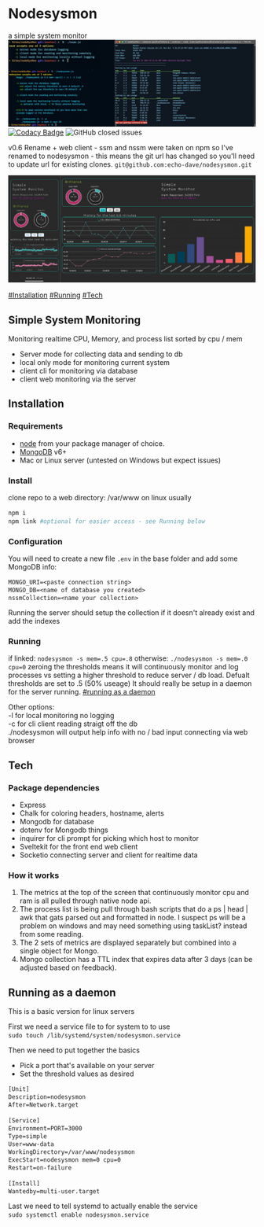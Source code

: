 # Nodesysmon

a simple system monitor
![cli nodesysmon](readme/cliCombined.jpg)
[![Codacy Badge](https://app.codacy.com/project/badge/Grade/7841499643c94833b32b7e366c05c051)](https://app.codacy.com/gh/echo-dave/nodesysmon/dashboard?utm_source=gh&utm_medium=referral&utm_content=&utm_campaign=Badge_grade) ![GitHub closed issues](https://img.shields.io/github/issues-closed-raw/echo-dave/nodesysmon)

v0.6 Rename + web client - ssm and nssm were taken on npm so I've renamed to nodesysmon - this means the git url has changed so you'll need to update url for existing clones. `git@github.com:echo-dave/nodesysmon.git`

![web client nodesysmon](readme/webcombined.jpg)

[#Installation](#installation) [#Running](#running) [#Tech](#tech)

## Simple System Monitoring

Monitoring realtime CPU, Memory, and process list sorted by cpu / mem

- Server mode for collecting data and sending to db
- local only mode for monitoring current system
- client cli for monitoring via database
- client web monitoring via the server

## Installation

### Requirements

- [node](https://nodejs.org/en) from your package manager of choice.
- [MongoDB](http://mongodb.com) v6+
- Mac or Linux server (untested on Windows but expect issues)

### Install

clone repo to a web directory: /var/www on linux usually

```bash
npm i
npm link #optional for easier access - see Running below
```

### Configuration

You will need to create a new file `.env` in the base folder and add some MongoDB info:

```editorconfig
MONGO_URI=<paste connection string>
MONGO_DB=<name of database you created>
nssmCollection=<name your collection>
```

Running the server should setup the collection if it doesn't already exist and add the indexes

### Running

if linked:
`nodesysmon -s mem=.5 cpu=.8`
otherwise:
`./nodesysmon -s mem=.0 cpu=0`
zeroing the thresholds means it will continuously monitor and log processes vs setting a higher threshold to reduce server / db load. Defualt thresholds are set to .5 (50% useage) It should really be setup in a daemon for the server running. [#running as a daemon](#running-as-a-daemon)

Other options:  
 -l for local monitoring no logging  
 -c for cli client reading straigt off the db  
 ./nodesysmon will output help info with no / bad input
connecting via web browser

## Tech

### Package dependencies

- Express
- Chalk for coloring headers, hostname, alerts
- Mongodb for database
- dotenv for Mongodb things
- inquirer for cli prompt for picking which host to monitor
- Sveltekit for the front end web client
- Socketio connecting server and client for realtime data

### How it works

1. The metrics at the top of the screen that continuously monitor cpu and ram is all pulled through native node api.
2. The process list is being pull through bash scripts that do a ps | head | awk that gats parsed out and formatted in node. I suspect ps will be a problem on windows and may need something using taskList? instead from some reading.
3. The 2 sets of metrics are displayed separately but combined into a single object for Mongo.
4. Mongo collection has a TTL index that expires data after 3 days (can be adjusted based on feedback).

## Running as a daemon

This is a basic version for linux servers

First we need a service file to for system to to use  
`sudo touch /lib/systemd/system/nodesysmon.service`

Then we need to put together the basics

- Pick a port that's available on your server
- Set the threshold values as desired

```
[Unit]
Description=nodesysmon
After=Network.target

[Service]
Environment=PORT=3000
Type=simple
User=www-data
WorkingDirectory=/var/www/nodesysmon
ExecStart=nodesysmon mem=0 cpu=0
Restart=on-failure

[Install]
Wantedby=multi-user.target
```

Last we need to tell systemd to actually enable the service  
`sudo systemctl enable nodesysmon.service`
